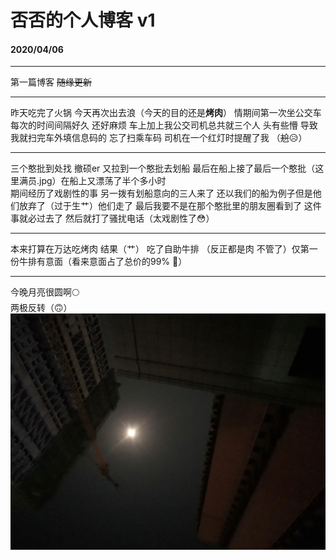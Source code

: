 # 否否的个人博客 v1
#### 2020/04/06  
***
第一篇博客 ~~随缘更新~~  
***  
昨天吃完了火锅 今天再次出去浪（今天的目的还是**烤肉**） 情期间第一次坐公交车 每次的时间间隔好久 还好麻烦 车上加上我公交司机总共就三个人 头有些懵 导致我就扫完车外填信息码的 忘了扫乘车码 司机在一个红灯时提醒了我 （~~尬~~😥）  
***  
三个憨批到处找 撤硕er 又拉到一个憨批去划船 最后在船上接了最后一个憨批（这里满员.jpg）在船上又漂荡了半个多小时  
期间经历了戏剧性的事  另一拨有划船意向的三人来了 还以我们的船为例子但是他们放弃了（过于生艹）他们走了 最后我要不是在那个憨批里的朋友圈看到了 这件事就必过去了 然后就打了骚扰电话（太戏剧性了😳）  
***  
本来打算在万达吃烤肉 结果（艹） 吃了自助牛排 （反正都是肉 不管了）仅第一份牛排有意面（看来意面占了总价的99% 🤣）  
***  
今晚月亮很圆啊🌕  
两极反转（🙃）
![月亮两极反转](/images/0406-1.png)
